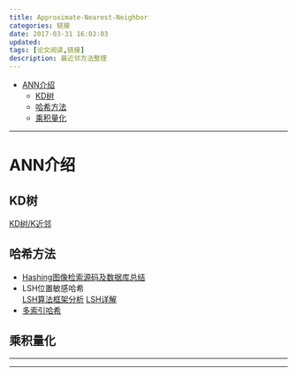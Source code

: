 ```yaml
---
title: Approximate-Nearest-Neighbor
categories: 链接
date: 2017-03-31 16:03:03
updated:
tags: [论文阅读,链接]
description: 最近邻方法整理
---
```


<!-- TOC -->

- [ANN介绍](#ann介绍)
    - [KD树](#kd树)
    - [哈希方法](#哈希方法)
    - [乘积量化](#乘积量化)

<!-- /TOC -->
***
# ANN介绍

## KD树
[KD树/K近邻][0]


## 哈希方法
- [Hashing图像检索源码及数据库总结][1]
- LSH位置敏感哈希  
[LSH算法框架分析][2]
[LSH详解][3]
- [多索引哈希][4]

## 乘积量化



***
[0]:http://blog.csdn.net/v_july_v/article/details/8203674
[1]:http://yongyuan.name/blog/codes-of-hash-for-image-retrieval.html
[2]:http://blog.jasonding.top/2014/09/07/Similarity%20Search/%E3%80%90LSH%E6%BA%90%E7%A0%81%E5%88%86%E6%9E%90%E3%80%91LSH%E7%AE%97%E6%B3%95%E6%A1%86%E6%9E%B6%E5%88%86%E6%9E%90/
[3]:http://blog.csdn.net/OrthocenterChocolate/article/details/38943491
[4]:http://tangxman.github.io/2015/12/03/mih/
***